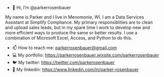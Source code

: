 - 👋 Hi, I’m @parkerrosenbauer

My name is Parker and I live in Menomonie, WI. I am a Data Services Assistant at Simplify Compliance. My primary responsiblities are to clean and upload sales leads, but in my spare time I work to develop new and more efficient ways to produce the same or better results. I use a combination of Microsoft Excel, Access, and Python to do this.


- 📫 How to reach me: parkerrosenbauer@gmail.com 
- 💻 My portfolio: https://parkerrosenbauer.wixsite.com/parkerrosenbauer
- 🐦 My twitter: https://twitter.com/parkerosenbauer 
- 🧮 My linkedin: https://www.linkedin.com/in/parker-rosenbauer

<!---
parkerrosenbauer/parkerrosenbauer is a ✨ special ✨ repository because its `README.md` (this file) appears on your GitHub profile.
You can click the Preview link to take a look at your changes.
--->
